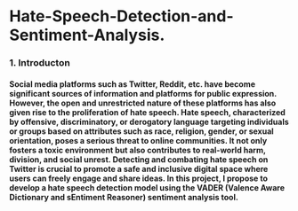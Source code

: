 # Hate-Speech-Detection-and-Sentiment-Analysis.

### 1. Introducton
#### Social media platforms such as Twitter, Reddit, etc. have become significant sources of information and platforms for public expression. However, the open and unrestricted nature of these platforms has also given rise to the proliferation of hate speech. Hate speech, characterized by offensive, discriminatory, or derogatory language targeting individuals or groups based on attributes such as race, religion, gender, or sexual orientation, poses a serious threat to online communities. It not only fosters a toxic environment but also contributes to real-world harm, division, and social unrest. Detecting and combating hate speech on Twitter is crucial to promote a safe and inclusive digital space where users can freely engage and share ideas. In this project, I propose to develop a hate speech detection model using the VADER (Valence Aware Dictionary and sEntiment Reasoner) sentiment analysis tool.
